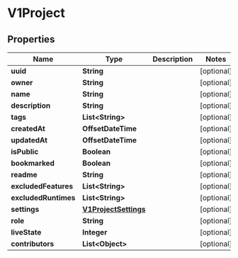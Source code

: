 

# V1Project


## Properties

| Name | Type | Description | Notes |
|------------ | ------------- | ------------- | -------------|
|**uuid** | **String** |  |  [optional] |
|**owner** | **String** |  |  [optional] |
|**name** | **String** |  |  [optional] |
|**description** | **String** |  |  [optional] |
|**tags** | **List&lt;String&gt;** |  |  [optional] |
|**createdAt** | **OffsetDateTime** |  |  [optional] |
|**updatedAt** | **OffsetDateTime** |  |  [optional] |
|**isPublic** | **Boolean** |  |  [optional] |
|**bookmarked** | **Boolean** |  |  [optional] |
|**readme** | **String** |  |  [optional] |
|**excludedFeatures** | **List&lt;String&gt;** |  |  [optional] |
|**excludedRuntimes** | **List&lt;String&gt;** |  |  [optional] |
|**settings** | [**V1ProjectSettings**](V1ProjectSettings.md) |  |  [optional] |
|**role** | **String** |  |  [optional] |
|**liveState** | **Integer** |  |  [optional] |
|**contributors** | **List&lt;Object&gt;** |  |  [optional] |



